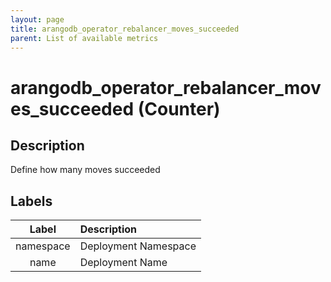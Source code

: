 ```yaml
---
layout: page
title: arangodb_operator_rebalancer_moves_succeeded
parent: List of available metrics
---
```


# arangodb_operator_rebalancer_moves_succeeded (Counter)

## Description

Define how many moves succeeded

## Labels

| Label | Description |
|:---:|:--- |
| namespace | Deployment Namespace |
| name | Deployment Name |
